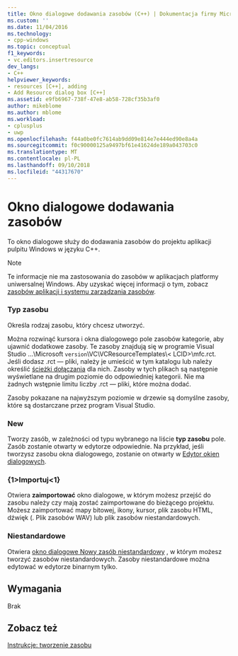 ```yaml
---
title: Okno dialogowe dodawania zasobów (C++) | Dokumentacja firmy Microsoft
ms.custom: ''
ms.date: 11/04/2016
ms.technology:
- cpp-windows
ms.topic: conceptual
f1_keywords:
- vc.editors.insertresource
dev_langs:
- C++
helpviewer_keywords:
- resources [C++], adding
- Add Resource dialog box [C++]
ms.assetid: e9fb6967-738f-47e8-ab58-728cf35b3af0
author: mikeblome
ms.author: mblome
ms.workload:
- cplusplus
- uwp
ms.openlocfilehash: f44a0be0fc7614ab9dd09e814e7e444ed90e8a4a
ms.sourcegitcommit: f0c90000125a9497bf61e41624de189a043703c0
ms.translationtype: MT
ms.contentlocale: pl-PL
ms.lasthandoff: 09/10/2018
ms.locfileid: "44317670"
---
```

# <a name="add-resource-dialog-box"></a>Okno dialogowe dodawania zasobów

To okno dialogowe służy do dodawania zasobów do projektu aplikacji pulpitu Windows w języku C++.

> [!NOTE]
> Te informacje nie ma zastosowania do zasobów w aplikacjach platformy uniwersalnej Windows. Aby uzyskać więcej informacji o tym, zobacz [zasobów aplikacji i systemu zarządzania zasobów](/windows/uwp/app-resources/).

### <a name="resource-type"></a>Typ zasobu

Określa rodzaj zasobu, który chcesz utworzyć.

Można rozwinąć kursora i okna dialogowego pole zasobów kategorie, aby ujawnić dodatkowe zasoby. Te zasoby znajdują się w programie Visual Studio ...\Microsoft `version`\VC\VCResourceTemplates\\< LCID\>\mfc.rct. Jeśli dodasz .rct — pliki, należy je umieścić w tym katalogu lub należy określić [ścieżki dołączania](../windows/how-to-specify-include-directories-for-resources.md) dla nich. Zasoby w tych plikach są następnie wyświetlane na drugim poziomie do odpowiedniej kategorii. Nie ma żadnych wstępnie limitu liczby .rct — pliki, które można dodać.

Zasoby pokazane na najwyższym poziomie w drzewie są domyślne zasoby, które są dostarczane przez program Visual Studio.

### <a name="new"></a>New

Tworzy zasób, w zależności od typu wybranego na liście **typ zasobu** pole. Zasób zostanie otwarty w edytorze odpowiednie. Na przykład, jeśli tworzysz zasobu okna dialogowego, zostanie on otwarty w [Edytor okien dialogowych](../windows/dialog-editor.md).

### <a name="import"></a>{1&gt;Importuj&lt;1}

Otwiera **zaimportować** okno dialogowe, w którym możesz przejść do zasobu należy czy mają zostać zaimportowane do bieżącego projektu. Możesz zaimportować mapy bitowej, ikony, kursor, plik zasobu HTML, dźwięk (. Plik zasobów WAV) lub plik zasobów niestandardowych.

### <a name="custom"></a>Niestandardowe

Otwiera [okno dialogowe Nowy zasób niestandardowy](../windows/new-custom-resource-dialog-box.md) , w którym możesz tworzyć zasobów niestandardowych. Zasoby niestandardowe można edytować w edytorze binarnym tylko.

## <a name="requirements"></a>Wymagania

Brak

## <a name="see-also"></a>Zobacz też

[Instrukcje: tworzenie zasobu](../windows/how-to-create-a-resource.md)